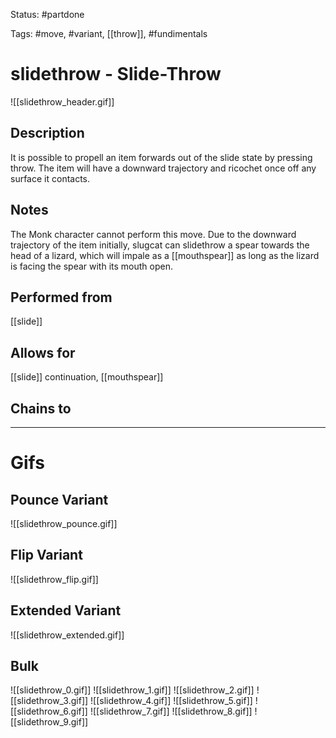 Status: #partdone

Tags: #move, #variant, [[throw]], #fundimentals

# slidethrow - Slide-Throw
![[slidethrow_header.gif]]
## Description
It is possible to propell an item forwards out of the slide state by pressing throw. The item will have a downward trajectory and ricochet once off any surface it contacts.

## Notes
The Monk character cannot perform this move.
Due to the downward trajectory of the item initially, slugcat can slidethrow a spear towards the head of a lizard, which will impale as a [[mouthspear]] as long as the lizard is facing the spear with its mouth open.

## Performed from
[[slide]]

## Allows for
[[slide]] continuation, [[mouthspear]]

## Chains to


___
# Gifs
## Pounce Variant
![[slidethrow_pounce.gif]]

## Flip Variant
![[slidethrow_flip.gif]]

## Extended Variant
![[slidethrow_extended.gif]]

## Bulk
![[slidethrow_0.gif]]
![[slidethrow_1.gif]]
![[slidethrow_2.gif]]
![[slidethrow_3.gif]]
![[slidethrow_4.gif]]
![[slidethrow_5.gif]]
![[slidethrow_6.gif]]
![[slidethrow_7.gif]]
![[slidethrow_8.gif]]
![[slidethrow_9.gif]]